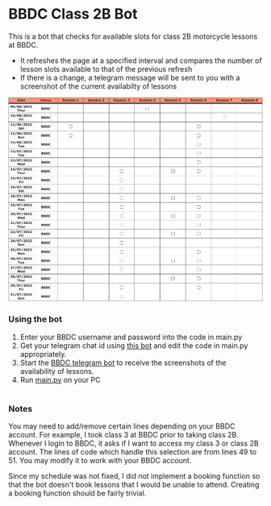 # BBDC Class 2B Bot
This is a bot that checks for available slots for class 2B motorcycle lessons at BBDC. 

- It refreshes the page at a specified interval and compares the number of lesson slots available to that of the previous refresh
- If there is a change, a telegram message will be sent to you with a screenshot of the current availabilty of lessons

![Telegram bot screenshot example](https://github.com/cplAloysius/BBDC-2B-Bot/blob/main/table.png?raw=true)

### Using the bot
1. Enter your BBDC username and password into the code in main.py
2. Get your telegram chat id using [this bot](https://t.me/get_id_bot) and edit the code in main.py appropriately. 
3. Start the [BBDC telegram bot](https://t.me/AloysiusBBDCBot) to receive the screenshots of the availability of lessons.
4. Run [main.py](https://github.com/cplAloysius/BBDC-2B-Bot/blob/main/main.py) on your PC

#

### Notes
You may need to add/remove certain lines depending on your BBDC account. For example, I took class 3 at BBDC prior to taking class 2B. Whenever I login to BBDC, it asks if I want to access my class 3 or class 2B account. The lines of code which handle this selection are from lines 49 to 51. You may modify it to work with your BBDC account.

Since my schedule was not fixed, I did not implement a booking function so that the bot doesn't book lessons that I would be unable to attend. Creating a booking function should be fairly trivial.
